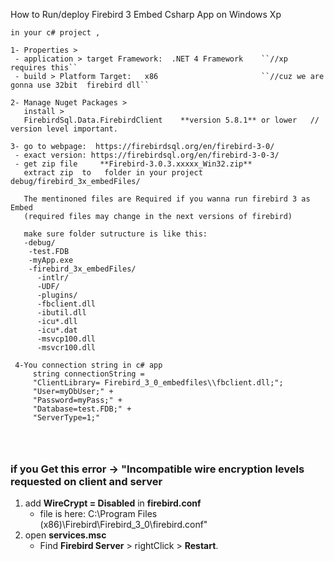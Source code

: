 How to Run/deploy  Firebird 3 Embed Csharp App  on Windows Xp 

```
in your c# project ,

1- Properties >
 - application > target Framework:  .NET 4 Framework    ``//xp requires this``
 - build > Platform Target:   x86                       ``//cuz we are gonna use 32bit  firebird dll``

2- Manage Nuget Packages > 
   install >  
   FirebirdSql.Data.FirebirdClient    **version 5.8.1** or lower   // version level important.

3- go to webpage:  https://firebirdsql.org/en/firebird-3-0/
 - exact version: https://firebirdsql.org/en/firebird-3-0-3/
 - get zip file  	**Firebird-3.0.3.xxxxx_Win32.zip** 	 
   extract zip  to   folder in your project debug/firebird_3x_embedFiles/
   
   The mentinoned files are Required if you wanna run firebird 3 as Embed
   (required files may change in the next versions of firebird)
   
   make sure folder sutructure is like this:
   -debug/
    -test.FDB
    -myApp.exe
    -firebird_3x_embedFiles/
      -intlr/
      -UDF/
      -plugins/
      -fbclient.dll
      -ibutil.dll
      -icu*.dll       
      -icu*.dat
      -msvcp100.dll
      -msvcr100.dll
      
 4-You connection string in c# app 
     string connectionString =
     "ClientLibrary= Firebird_3_0_embedfiles\\fbclient.dll;";
     "User=myDbUser;" +
     "Password=myPass;" +
     "Database=test.FDB;" +
     "ServerType=1;"  
     
 
 
 ```


### if you Get this error -> "Incompatible wire encryption levels requested on client and server

1) add  **WireCrypt = Disabled** in  **firebird.conf**
   * file is here: C:\Program Files (x86)\Firebird\Firebird_3_0\firebird.conf"
2) open **services.msc**
   * Find **Firebird Server** > rightClick > **Restart**.
